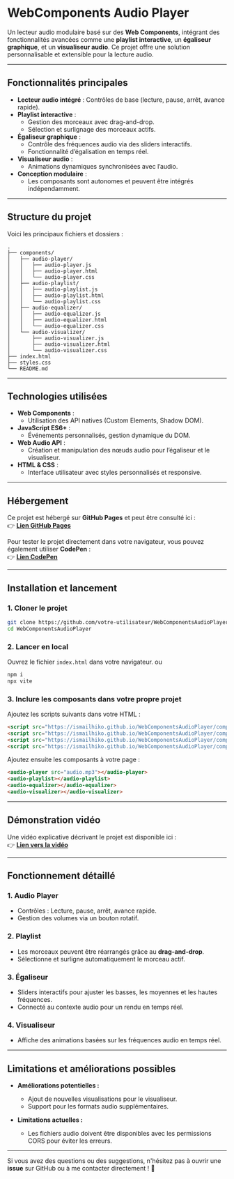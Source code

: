 # WebComponents Audio Player

Un lecteur audio modulaire basé sur des **Web Components**, intégrant des fonctionnalités avancées comme une **playlist interactive**, un **égaliseur graphique**, et un **visualiseur audio**. Ce projet offre une solution personnalisable et extensible pour la lecture audio.

---

## Fonctionnalités principales

- **Lecteur audio intégré** : Contrôles de base (lecture, pause, arrêt, avance rapide).
- **Playlist interactive** :
  - Gestion des morceaux avec drag-and-drop.
  - Sélection et surlignage des morceaux actifs.
- **Égaliseur graphique** :
  - Contrôle des fréquences audio via des sliders interactifs.
  - Fonctionnalité d’égalisation en temps réel.
- **Visualiseur audio** :
  - Animations dynamiques synchronisées avec l’audio.
- **Conception modulaire** :
  - Les composants sont autonomes et peuvent être intégrés indépendamment.

---

## Structure du projet

Voici les principaux fichiers et dossiers :

```
.
├── components/
│   ├── audio-player/
│   │   ├── audio-player.js
│   │   ├── audio-player.html
│   │   └── audio-player.css
│   ├── audio-playlist/
│   │   ├── audio-playlist.js
│   │   ├── audio-playlist.html
│   │   └── audio-playlist.css
│   ├── audio-equalizer/
│   │   ├── audio-equalizer.js
│   │   ├── audio-equalizer.html
│   │   └── audio-equalizer.css
│   └── audio-visualizer/
│       ├── audio-visualizer.js
│       ├── audio-visualizer.html
│       └── audio-visualizer.css
├── index.html
├── styles.css
└── README.md
```

---

## Technologies utilisées

- **Web Components** :
  - Utilisation des API natives (Custom Elements, Shadow DOM).
- **JavaScript ES6+** :
  - Événements personnalisés, gestion dynamique du DOM.
- **Web Audio API** :
  - Création et manipulation des nœuds audio pour l’égaliseur et le visualiseur.
- **HTML & CSS** :
  - Interface utilisateur avec styles personnalisés et responsive.

---

## Hébergement

Ce projet est hébergé sur **GitHub Pages** et peut être consulté ici :  
👉 **[Lien GitHub Pages](https://ismailhiko.github.io/webComponentLecteurAudio)**

Pour tester le projet directement dans votre navigateur, vous pouvez également utiliser **CodePen** :  
👉 **[Lien CodePen](https://codepen.io/ismailhiko)**

---

## Installation et lancement

### 1. Cloner le projet

```bash
git clone https://github.com/votre-utilisateur/WebComponentsAudioPlayer.git
cd WebComponentsAudioPlayer
```

### 2. Lancer en local

Ouvrez le fichier `index.html` dans votre navigateur.
ou
```bash
npm i
npx vite
```


### 3. Inclure les composants dans votre propre projet

Ajoutez les scripts suivants dans votre HTML :

```html
<script src="https://ismailhiko.github.io/WebComponentsAudioPlayer/components/audio-player/audio-player.js"></script>
<script src="https://ismailhiko.github.io/WebComponentsAudioPlayer/components/audio-playlist/audio-playlist.js"></script>
<script src="https://ismailhiko.github.io/WebComponentsAudioPlayer/components/audio-equalizer/audio-equalizer.js"></script>
<script src="https://ismailhiko.github.io/WebComponentsAudioPlayer/components/audio-visualizer/audio-visualizer.js"></script>
```

Ajoutez ensuite les composants à votre page :

```html
<audio-player src="audio.mp3"></audio-player>
<audio-playlist></audio-playlist>
<audio-equalizer></audio-equalizer>
<audio-visualizer></audio-visualizer>
```

---

## Démonstration vidéo

Une vidéo explicative décrivant le projet est disponible ici :  
👉 **[Lien vers la vidéo](https://votre-lien-youtube-ou-autre-plateforme.com)**

---

## Fonctionnement détaillé

### 1. Audio Player
- Contrôles : Lecture, pause, arrêt, avance rapide.
- Gestion des volumes via un bouton rotatif.

### 2. Playlist
- Les morceaux peuvent être réarrangés grâce au **drag-and-drop**.
- Sélectionne et surligne automatiquement le morceau actif.

### 3. Égaliseur
- Sliders interactifs pour ajuster les basses, les moyennes et les hautes fréquences.
- Connecté au contexte audio pour un rendu en temps réel.

### 4. Visualiseur
- Affiche des animations basées sur les fréquences audio en temps réel.

---

## Limitations et améliorations possibles

- **Améliorations potentielles :**
  - Ajout de nouvelles visualisations pour le visualiseur.
  - Support pour les formats audio supplémentaires.

- **Limitations actuelles :**
  - Les fichiers audio doivent être disponibles avec les permissions CORS pour éviter les erreurs.


---

Si vous avez des questions ou des suggestions, n'hésitez pas à ouvrir une **issue** sur GitHub ou à me contacter directement ! 🚀

